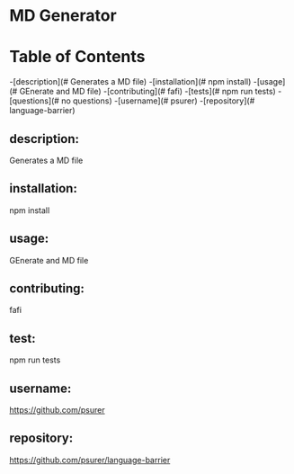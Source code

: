 
  
  # MD Generator
  
  # Table of Contents
  -[description](# Generates a MD file)
  -[installation](# npm install)
  -[usage](# GEnerate and MD file)
  -[contributing](# fafi)
  -[tests](# npm run tests)
  -[questions](# no questions)
  -[username](# psurer)
  -[repository](# language-barrier)
      
  ## description:
  Generates a MD file
      
  ## installation:
  npm install
      
  ## usage:
  GEnerate and MD file
  
  ## contributing:
  fafi
  
  ## test:
  npm run tests

  ## username:
  https://github.com/psurer

  ## repository:
  https://github.com/psurer/language-barrier
